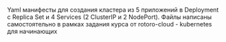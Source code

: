 Yaml манифесты для создания кластера из 5 приложений в Deployment с Replica Set и 4 Services (2 ClusterIP и 2 NodePort). Файлы написаны самостоятельно в рамках задания курса от rotoro-cloud - kubernetes для начинающих
